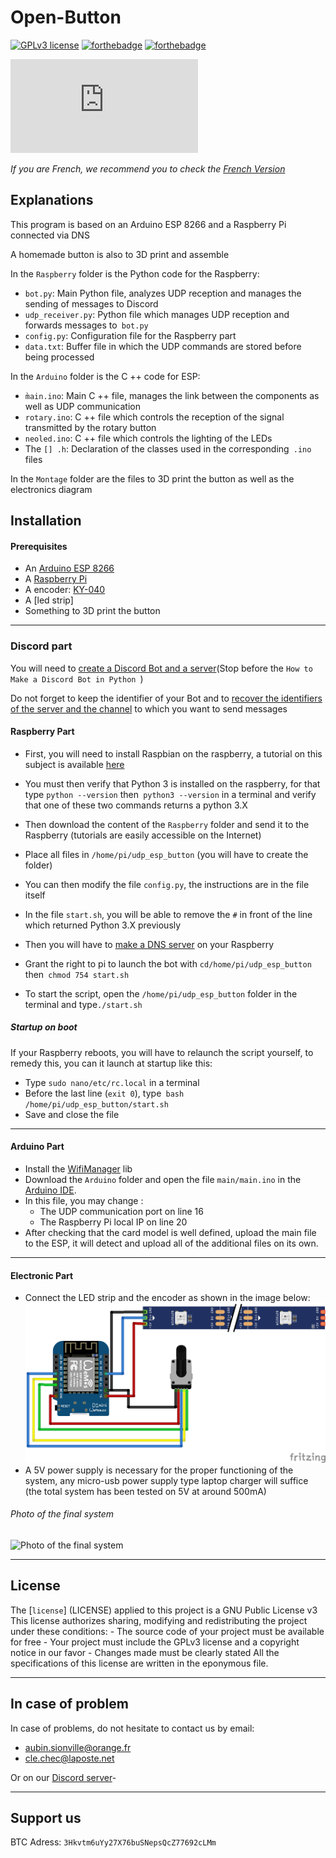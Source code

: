 Open-Button
===========

[![GPLv3 license](https://img.shields.io/badge/License-GPLv3-blue.svg)](http://perso.crans.org/besson/LICENSE.html)
[![forthebadge](https://forthebadge.com/images/badges/made-with-c-plus-plus.svg)](https://forthebadge.com) [![forthebadge](https://forthebadge.com/images/badges/made-with-python.svg)](https://forthebadge.com)

[![N|Solid](https://www.lab-ouest.org/tiki-download_file.php?fileId=141&display)](https://www.lab-ouest.org/)

*If you are French, we recommend you to check the [French Version](README.md)*

Explanations
------------
This program is based on an Arduino ESP 8266 and a Raspberry Pi connected via DNS

A homemade button is also to 3D print and assemble

In the `Raspberry` folder is the Python code for the Raspberry:
* `bot.py`: Main Python file, analyzes UDP reception and manages the sending of messages to Discord
* `udp_receiver.py`: Python file which manages UDP reception and forwards messages to` bot.py`
* `config.py`: Configuration file for the Raspberry part
* `data.txt`: Buffer file in which the UDP commands are stored before being processed

In the `Arduino` folder is the C ++ code for ESP:
* `m̀ain.ino`: Main C ++ file, manages the link between the components as well as UDP communication
* `rotary.ino`: C ++ file which controls the reception of the signal transmitted by the rotary button
* `neoled.ino`: C ++ file which controls the lighting of the LEDs
* The `[] .h`: Declaration of the classes used in the corresponding` .ino` files

In the `Montage` folder are the files to 3D print the button as well as the electronics diagram



Installation
------------
#### Prerequisites

* An [Arduino ESP 8266](https://www.banggood.com/Geekcreit-D1-Mini-NodeMcu-Lua-WIFI-ESP8266-Development-Board-Module-p-1044858.html?akmClientCountry=FR&p=RA18043558422201601Y&cur_warehouse=CN)
* A [Raspberry Pi](https://www.amazon.fr/Raspberry-Pi-Official-Desktop-Starter/dp/B01CI5879A/)
* A encoder: [KY-040](https://www.banggood.com/5Pcs-5V-KY-040-Rotary-Encoder-Module-AVR-PIC-p-951151.html?akmClientCountry=FR&p=RA18043558422201601Y&cur_warehouse=CN)
* A [led strip]
* Something to 3D print the button

---
### Discord part

You will need to [create a Discord Bot and a server](https://realpython.com/how-to-make-a-discord-bot-python/)(Stop before the `How to Make a Discord Bot in Python
`)

Do not forget to keep the identifier of your Bot and to [recover the identifiers of the server and the channel](https://support.discord.com/hc/en-us/articles/206346498-Where-can-I-find-my-User-Server-Message-ID-) to which you want to send messages

#### Raspberry Part

- First, you will need to install Raspbian on the raspberry, a tutorial on this subject is available [here](https://www.howtoforge.com/tutorial/howto-install-raspbian-on-raspberry-pi/)

- You must then verify that Python 3 is installed on the raspberry, for that type `python --version` then` python3 --version` in a terminal and verify that one of these two commands returns a python 3.X

- Then download the content of the `Raspberry` folder and send it to the Raspberry (tutorials are easily accessible on the Internet)
- Place all files in `/home/pi/udp_esp_button` (you will have to create the folder)

- You can then modify the file `config.py`, the instructions are in the file itself
- In the file `start.sh`, you will be able to remove the `#` in front of the line which returned Python 3.X previously

- Then you will have to [make a DNS server](https://www.howtoforge.com/tutorial/howto-install-raspbian-on-raspberry-pi/) on your Raspberry

- Grant the right to pi to launch the bot with `cd/home/pi/udp_esp_button` then` chmod 754 start.sh`

- To start the script, open the `/home/pi/udp_esp_button` folder in the terminal and type`./start.sh`

##### Startup on boot

If your Raspberry reboots, you will have to relaunch the script yourself, to remedy this, you can it launch at startup like this:
* Type `sudo nano/etc/rc.local` in a terminal
* Before the last line (`exit 0`), type` bash /home/pi/udp_esp_button/start.sh`
* Save and close the file

---
#### Arduino Part

- Install the [WifiManager](https://github.com/tzapu/WiFiManager) lib
- Download the `Arduino` folder and open the file `main/main.ino` in the [Arduino IDE](https://www.arduino.cc/en/Main/Software).
- In this file, you may change :
    - The UDP communication port on line 16
    - The Raspberry Pi local IP on line 20
- After checking that the card model is well defined, upload the main file to the ESP, it will detect and upload all of the additional files on its own.
---
#### Electronic Part
 - Connect the LED strip and the encoder as shown in the image below:
 ![`Montage/schema.png`](Montage/schema.png "Schéma Electronique")
 - A 5V power supply is necessary for the proper functioning of the system, any micro-usb power supply type laptop charger will suffice (the total system has been tested on 5V at around 500mA)

###### Photo of the final system
![Photo of the final system](Montage/bouton.png)

---
License
------

The [`license`] (LICENSE) applied to this project is a GNU Public License v3
This license authorizes sharing, modifying and redistributing the project under these conditions:
     - The source code of your project must be available for free
     - Your project must include the GPLv3 license and a copyright notice in our favor
     - Changes made must be clearly stated
All the specifications of this license are written in the eponymous file.


---
In case of problem
------------------
In case of problems, do not hesitate to contact us by email:
- aubin.sionville@orange.fr
- cle.chec@laposte.net

Or on our [Discord server](https://discord.gg/fvUzJbk)-

---
Support us
----------
BTC Adress: `3Hkvtm6uYy27X76buSNepsQcZ77692cLMm`
